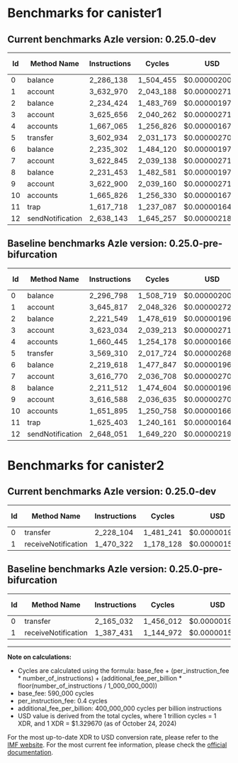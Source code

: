 # Benchmarks for canister1

## Current benchmarks Azle version: 0.25.0-dev

| Id  | Method Name      | Instructions | Cycles    | USD           | USD/Million Calls | Change                             |
| --- | ---------------- | ------------ | --------- | ------------- | ----------------- | ---------------------------------- |
| 0   | balance          | 2_286_138    | 1_504_455 | $0.0000020004 | $2.00             | <font color="green">-10_660</font> |
| 1   | account          | 3_632_970    | 2_043_188 | $0.0000027168 | $2.71             | <font color="green">-12_847</font> |
| 2   | balance          | 2_234_424    | 1_483_769 | $0.0000019729 | $1.97             | <font color="red">+12_875</font>   |
| 3   | account          | 3_625_656    | 2_040_262 | $0.0000027129 | $2.71             | <font color="red">+2_622</font>    |
| 4   | accounts         | 1_667_065    | 1_256_826 | $0.0000016712 | $1.67             | <font color="red">+6_620</font>    |
| 5   | transfer         | 3_602_934    | 2_031_173 | $0.0000027008 | $2.70             | <font color="red">+33_624</font>   |
| 6   | balance          | 2_235_302    | 1_484_120 | $0.0000019734 | $1.97             | <font color="red">+15_684</font>   |
| 7   | account          | 3_622_845    | 2_039_138 | $0.0000027114 | $2.71             | <font color="red">+6_075</font>    |
| 8   | balance          | 2_231_453    | 1_482_581 | $0.0000019713 | $1.97             | <font color="red">+19_941</font>   |
| 9   | account          | 3_622_900    | 2_039_160 | $0.0000027114 | $2.71             | <font color="red">+6_312</font>    |
| 10  | accounts         | 1_665_826    | 1_256_330 | $0.0000016705 | $1.67             | <font color="red">+13_931</font>   |
| 11  | trap             | 1_617_718    | 1_237_087 | $0.0000016449 | $1.64             | <font color="green">-7_685</font>  |
| 12  | sendNotification | 2_638_143    | 1_645_257 | $0.0000021876 | $2.18             | <font color="green">-9_908</font>  |

## Baseline benchmarks Azle version: 0.25.0-pre-bifurcation

| Id  | Method Name      | Instructions | Cycles    | USD           | USD/Million Calls |
| --- | ---------------- | ------------ | --------- | ------------- | ----------------- |
| 0   | balance          | 2_296_798    | 1_508_719 | $0.0000020061 | $2.00             |
| 1   | account          | 3_645_817    | 2_048_326 | $0.0000027236 | $2.72             |
| 2   | balance          | 2_221_549    | 1_478_619 | $0.0000019661 | $1.96             |
| 3   | account          | 3_623_034    | 2_039_213 | $0.0000027115 | $2.71             |
| 4   | accounts         | 1_660_445    | 1_254_178 | $0.0000016676 | $1.66             |
| 5   | transfer         | 3_569_310    | 2_017_724 | $0.0000026829 | $2.68             |
| 6   | balance          | 2_219_618    | 1_477_847 | $0.0000019650 | $1.96             |
| 7   | account          | 3_616_770    | 2_036_708 | $0.0000027081 | $2.70             |
| 8   | balance          | 2_211_512    | 1_474_604 | $0.0000019607 | $1.96             |
| 9   | account          | 3_616_588    | 2_036_635 | $0.0000027081 | $2.70             |
| 10  | accounts         | 1_651_895    | 1_250_758 | $0.0000016631 | $1.66             |
| 11  | trap             | 1_625_403    | 1_240_161 | $0.0000016490 | $1.64             |
| 12  | sendNotification | 2_648_051    | 1_649_220 | $0.0000021929 | $2.19             |

# Benchmarks for canister2

## Current benchmarks Azle version: 0.25.0-dev

| Id  | Method Name         | Instructions | Cycles    | USD           | USD/Million Calls | Change                           |
| --- | ------------------- | ------------ | --------- | ------------- | ----------------- | -------------------------------- |
| 0   | transfer            | 2_228_104    | 1_481_241 | $0.0000019696 | $1.96             | <font color="red">+63_072</font> |
| 1   | receiveNotification | 1_470_322    | 1_178_128 | $0.0000015665 | $1.56             | <font color="red">+82_891</font> |

## Baseline benchmarks Azle version: 0.25.0-pre-bifurcation

| Id  | Method Name         | Instructions | Cycles    | USD           | USD/Million Calls |
| --- | ------------------- | ------------ | --------- | ------------- | ----------------- |
| 0   | transfer            | 2_165_032    | 1_456_012 | $0.0000019360 | $1.93             |
| 1   | receiveNotification | 1_387_431    | 1_144_972 | $0.0000015224 | $1.52             |

---

**Note on calculations:**

-   Cycles are calculated using the formula: base_fee + (per_instruction_fee \* number_of_instructions) + (additional_fee_per_billion \* floor(number_of_instructions / 1_000_000_000))
-   base_fee: 590_000 cycles
-   per_instruction_fee: 0.4 cycles
-   additional_fee_per_billion: 400_000_000 cycles per billion instructions
-   USD value is derived from the total cycles, where 1 trillion cycles = 1 XDR, and 1 XDR = $1.329670 (as of October 24, 2024)

For the most up-to-date XDR to USD conversion rate, please refer to the [IMF website](https://www.imf.org/external/np/fin/data/rms_sdrv.aspx).
For the most current fee information, please check the [official documentation](https://internetcomputer.org/docs/current/developer-docs/gas-cost#execution).
